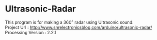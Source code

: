 # Ultrasonic-Radar
This program is for making a 360° radar using Ultrasonic sound.
<br>
Project Url : http://www.snrelectronicsblog.com/arduino/ultrasonic-radar/
<br>
Processing Version : 2.2.1
